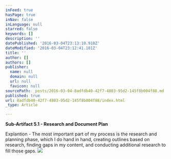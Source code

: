```yaml
---
inFeed: true
hasPage: true
inNav: false
inLanguage: null
starred: false
keywords: []
description: ''
datePublished: '2016-03-04T23:13:10.910Z'
dateModified: '2016-03-04T23:12:41.181Z'
title: ''
author: []
authors: []
publisher:
  name: null
  domain: null
  url: null
  favicon: null
sourcePath: _posts/2016-03-04-8adfdb40-42f7-4803-95d2-145f8b004f88.md
published: true
url: 8adfdb40-42f7-4803-95d2-145f8b004f88/index.html
_type: Article

---
```

**Sub-Artifact 5.1 - Research and Document Plan**

Explantion - The most important part of my process is the research and planning phase, which I do hand in hand, creating outlines based on research, finding gaps in my content, and conducting additional research to fill those gaps.
![](https://the-grid-user-content.s3-us-west-2.amazonaws.com/a4f8fb90-1cf0-4f10-b268-2974e63a4de9.png)